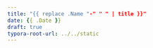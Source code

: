 ```yaml
---
title: "{{ replace .Name "-" " " | title }}"
date: {{ .Date }}
draft: true
typora-root-url: ../../static
---
```


